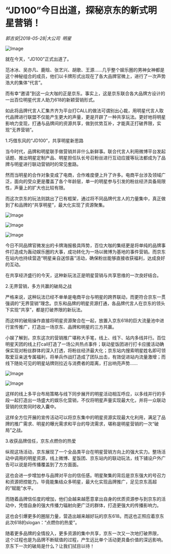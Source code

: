 # “JD100”今日出道，探秘京东的新式明星营销！

*郭吉安|2018-05-28|大公司 
                                                明星*

![Image](http://static.ylzbl.com/uploads/ueditor/php/upload/image/20180529/1527570832434561.jpeg)

就在今天，“JD100”正式出道了。

范冰冰、吴亦凡、鹿晗、张艺兴、胡歌、王源……几乎整个娱乐圈的男神女神都是这个神秘组合的成员，他们以卡牌形式出现在了各大品牌官微上，进行了一次声势浩大的集体“代言”。

而有幸“邀请”到这一众大咖的正是京东。事实上，这是京东联合各大品牌方设计的一出百位明星代言人助力618的新颖营销形式。

如此将品牌代言人汇集齐齐为平台打CALL的做法可谓别出心裁，用明星代言人取代品牌进行联盟不仅能产生更大的声量，更是开辟了一种共享玩法。更好地将明星影响力变现，打通与品牌间的资源共享，做到优势互补，才能真正打破界限，实现“无界营销”。

1.巧借东风的“JD100”，共享明星新思路

当今时代，品牌和明星联手做营销并非什么新鲜事。联合代言人利用微博平台发起话题、推出明星定制产品、明星担任队长号召粉丝进行互动应援等玩法都成为了品牌与明星进行联动营销时的常见套路。

然而当明星的合作对象变成了电商，合作难度便上升了许多。电商平台涉及领域广泛，面向的受众更是覆盖了各个年龄层，单一的明星参与引发的粉丝经济具备局限性，声量上的扩大也比较有限。

而这次京东的玩法则跳出了已有框架，通过将不同品牌代言人的力量集中，真正做到了和品牌的“共享明星”，最大化实现了资源聚集。

![Image](http://p3.pstatp.com/large/pgc-image/1527556262966731e896a16)

![Image](http://p1.pstatp.com/large/pgc-image/1527556262815faf40d6d12)

![Image](http://p3.pstatp.com/large/pgc-image/1527556262629d6a627d0d1)

今日不同品牌官微发出的卡牌海报极具阵势，百位大咖的集结更是将单纯的品牌事件打造成为轰动娱乐圈的大事，成功转化为一场以微博为基地的事件营销。而京东在站内也持续营造“明星亲自送惊喜”活动，确保粉丝能够直接收获福利，达成良好的互动。

在共享经济盛行的今天，这种新玩法正是明星营销与共享思维的一次良好结合。

2.无界营销，多方共赢的破局之战

严格来说，这种玩法已经不单单是电商平台与明星的跨界联动，而更符合京东一贯强调的“无界营销”理念。京东和品牌的明星资源打通，各品牌代言人在京东的领头下实现“共享”，都是打破界限的新玩法。

而这样的破局操作直接将明星资源聚合在一起，放置入京东618的巨大流量池中进行宣传推广，打造出一场京东、品牌和明星的三方共赢。

小娱了解到，京东这次的营销推广堪称大手笔，线上、线下、站内多线并行。百位明星天团的线上打call打造了一场公共热点事件；联动星饭团进行打卡应援活动确保实现对粉丝群体的深入打透，将粉丝经济最大化；京东站内搜索明星姓名即可领取爱豆亲送专属福利，将单兵作战打造成了团队出击，有效促进站内流量激增；而线下随处可见的明星站牌则拉近与消费者的距离，打出响亮声势……

![Image](http://p3.pstatp.com/large/pgc-image/15275562626389d49b0662a)

![Image](http://p1.pstatp.com/large/pgc-image/15275562628985346eb822f)

这样的线上多平台布局策略与线下同步展开的明星活动相互呼应，以多线并行的手段一起打造出一场盛大的娱乐化营销，不仅将明星声量实现最大化，并将一众联动营销的优势同时收入囊中。

这样全方位开展的宣传活动可以将京东集中的明星资源实现最大化利用，满足了品牌的推广需求、明星的曝光需求和平台的导流需求，堪称是明星营销的一次“破局”之战。

3.收获品牌信任，京东点燃你的热爱

纵观这场活动，京东展现了一个全品类平台在明星营销方向上的强大实力。整场活动中调用的明星资源，线上微博、星饭团、京东站内的联动玩法，线下铺设户外广告可以说是将传播覆盖到了方方面面。

这也会进一步增加参与品牌对平台的信任感。明星聚集的背后是京东强大的号召力和资源把控能力。毕竟能集结众多明星，最大化实现品牌推广，足见京东高超的“赋能”水平。

而随着品牌信任度的增加，他们会越来越愿意拿出自身的优质资源参与到京东的活动中，凭借自身的强大传播力辐射向更广泛的群体，打造更强大的传播影响力。

这也会引爆更多的圈层力量，营造出越来越好玩的京东618。而这也正照应着京东此次618的slogan：“点燃你的热爱”。

随着更多品牌的全情投入，更多资源的集中共享，京东一次又一次地打破界限， 这个过程也是为品牌不断赋值的过程，产生远比单个活动更具备价值的深远影响。京东下一次的破局是什么？让我们拭目以待！


